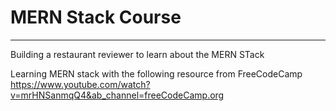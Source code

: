 # MERN Stack Course
---
Building a restaurant reviewer to learn about the MERN STack 

Learning MERN stack with the following resource  from FreeCodeCamp \
https://www.youtube.com/watch?v=mrHNSanmqQ4&ab_channel=freeCodeCamp.org
